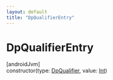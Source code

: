 ```yaml
---
layout: default
title: "DpQualifierEntry"
---
```


# DpQualifierEntry

[androidJvm]\
constructor(type: [DpQualifier](../-dp-qualifier/index.md), value: [Int](https://kotlinlang.org/api/core/kotlin-stdlib/kotlin/-int/index.html))